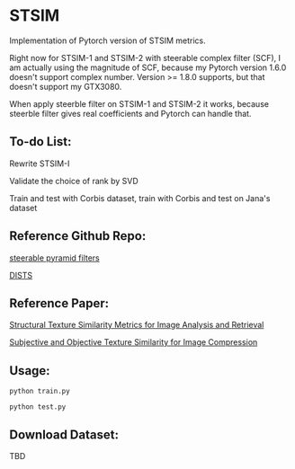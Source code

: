 # STSIM

Implementation of Pytorch version of STSIM metrics.

Right now for STSIM-1 and STSIM-2 with steerable complex filter (SCF), I am actually using the magnitude of SCF,
because my Pytorch version 1.6.0 doesn't support complex number. Version >= 1.8.0 supports, but that doesn't support my GTX3080.

When apply steerble filter on STSIM-1 and STSIM-2 it works, because steerble filter gives real coefficients and Pytorch can handle that.

## To-do List:

Rewrite STSIM-I

Validate the choice of rank by SVD

Train and test with Corbis dataset, train with Corbis and test on Jana's dataset

## Reference Github Repo:
[steerable pyramid filters](https://github.com/LabForComputationalVision/pyPyrTools)

[DISTS](https://github.com/dingkeyan93/DISTS)

## Reference Paper:
[Structural Texture Similarity Metrics for Image Analysis and Retrieval](http://users.eecs.northwestern.edu/~pappas/papers/zujovic_tip13.pdf)

[Subjective and Objective Texture Similarity for Image Compression](https://www.researchgate.net/profile/Huib_Ridder/publication/261466382_Subjective_and_objective_texture_similarity_for_image_compression/links/54d38b270cf2b0c6146daf4b.pdf)

## Usage:

`python train.py`

`python test.py`

## Download Dataset:

TBD
